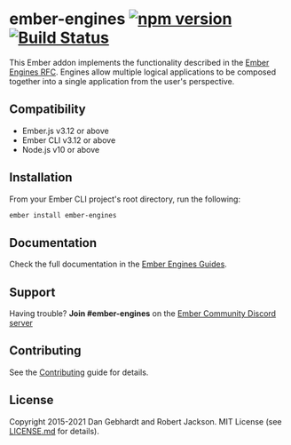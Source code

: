 # ember-engines [![npm version](https://badge.fury.io/js/ember-engines.svg)](https://badge.fury.io/js/ember-engines) [![Build Status](https://travis-ci.org/ember-engines/ember-engines.svg?branch=master)](https://travis-ci.org/ember-engines/ember-engines)

This Ember addon implements the functionality described in the [Ember Engines
RFC](https://github.com/emberjs/rfcs/blob/master/text/0010-engines.md). Engines allow multiple logical
applications to be composed together into a single application from the user's
perspective.

## Compatibility

* Ember.js v3.12 or above
* Ember CLI v3.12 or above
* Node.js v10 or above

## Installation

From your Ember CLI project's root directory, run the following:

```sh
ember install ember-engines
```

## Documentation

Check the full documentation in the [Ember Engines
Guides](http://ember-engines.com/).

## Support

Having trouble? **Join #ember-engines** on the [Ember Community Discord
server](https://discord.gg/zT3asNS)

## Contributing

See the [Contributing](CONTRIBUTING.md) guide for details.

## License

Copyright 2015-2021 Dan Gebhardt and Robert Jackson. MIT License (see
[LICENSE.md](LICENSE.md) for details).
